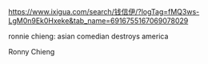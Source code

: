 https://www.ixigua.com/search/钱信伊/?logTag=fMQ3ws-LgM0n9Ek0Hxeke&tab_name=6916755167069078029

ronnie chieng:
asian comedian destroys america

Ronny Chieng 
